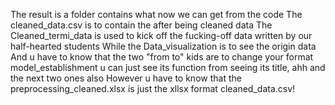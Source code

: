 The result is a folder contains what now we can get from the code
The cleaned_data.csv is to contain the after being cleaned data
The Cleaned_termi_data is used to kick off the fucking-off data written by our half-hearted students
While the Data_visualization is to see the origin data
And u have to know that the two "from to" kids are to change your format
model_establishment u can just see its function from seeing its title, ahh
and the next two ones also
However u have to know that the preprocessing_cleaned.xlsx is just the xllsx format cleaned_data.csv!
